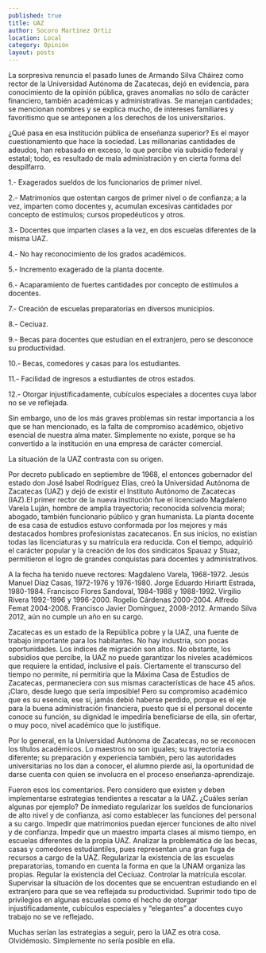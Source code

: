 ```yaml
---
published: true
title: UAZ
author: Socoro Martínez Ortiz
location: Local
category: Opinión
layout: posts
---
```


La sorpresiva renuncia el pasado lunes de Armando Silva Cháirez como rector de la Universidad Autónoma de Zacatecas, dejó en evidencia, para conocimiento de la opinión pública, graves anomalías no sólo de carácter financiero, también académicas y administrativas. Se manejan cantidades; se mencionan nombres y se explica mucho, de intereses familiares y favoritismo que se anteponen a los derechos de los universitarios.

¿Qué pasa en esa institución pública de enseñanza superior? Es el mayor cuestionamiento que hace la sociedad. Las millonarias cantidades de adeudos, han rebasado en exceso, lo que percibe vía subsidio federal y  estatal; todo, es resultado de mala administración y en cierta forma del despilfarro.

1.- Exagerados sueldos de los funcionarios de primer nivel.

2.- Matrimonios que ostentan cargos de primer nivel o de confianza; a la vez, imparten como docentes y, acumulan excesivas cantidades por concepto de estímulos; cursos propedéuticos y otros.

3.- Docentes que imparten clases a la vez, en dos escuelas diferentes de la misma UAZ.

4.- No hay reconocimiento de los grados académicos.

5.- Incremento exagerado de la planta docente.

6.- Acaparamiento de fuertes cantidades por concepto de estímulos a docentes.

7.- Creación de escuelas preparatorias en diversos municipios.

8.- Ceciuaz.

9.- Becas para docentes que estudian en el extranjero, pero se desconoce su productividad.

10.- Becas, comedores y casas para los estudiantes.

11.- Facilidad de ingresos a estudiantes de otros estados.

12.- Otorgar injustificadamente, cubículos especiales a docentes cuya labor no se ve reflejada.

 Sin embargo, uno de los más graves problemas sin restar importancia a los que se han mencionado, es la falta de compromiso académico, objetivo esencial de nuestra alma mater. Simplemente no existe, porque se ha convertido a la institución en una empresa de carácter comercial.
 
La situación de la UAZ contrasta con  su origen.

Por decreto publicado en septiembre de 1968, el entonces gobernador del estado don José Isabel Rodríguez Elías, creó la Universidad Autónoma de Zacatecas (UAZ) y dejó de existir el Instituto Autónomo de Zacatecas (IAZ).El primer rector de la nueva institución fue el licenciado Magdaleno Varela Luján, hombre de amplia trayectoria; reconocida solvencia moral; abogado, también funcionario público y gran humanista.
La planta docente de esa  casa de estudios estuvo conformada por los mejores y más destacados hombres profesionistas zacatecanos. En sus inicios, no existían todas las licenciaturas y su matrícula era reducida. Con el tiempo, adquirió el carácter popular y la creación de los dos sindicatos Spauaz y Stuaz, permitieron el logro de grandes conquistas para docentes y  administrativos.

A la fecha ha tenido nueve rectores: Magdaleno Varela, 1968-1972. Jesús Manuel Díaz Casas, 1972-1976 y 1976-1980. Jorge Eduardo Hiriartt Estrada, 1980-1984. Francisco Flores Sandoval, 1984-1988 y 1988-1992. Virgilio Rivera 1992-1996 y 1996-2000. Rogelio Cárdenas 2000-2004. Alfredo Femat 2004-2008. Francisco Javier Domínguez, 2008-2012. Armando Silva 2012, aún no cumple un año en su cargo.

Zacatecas es un estado de la República pobre y la UAZ,  una fuente de trabajo importante para los habitantes. No hay industria, son pocas oportunidades. Los índices de migración son altos. No obstante, los subsidios que percibe, la UAZ no puede garantizar los niveles académicos que requiere la entidad, inclusive el país. Ciertamente el transcurso del tiempo no permite, ni permitiría que la Máxima Casa de Estudios de Zacatecas, permaneciera con sus mismas características de hace 45 años. ¡Claro, desde luego que sería imposible! Pero su compromiso académico que es su esencia, ese sí, jamás debió haberse perdido, porque es el eje para la buena administración financiera, puesto que si el personal docente conoce su función, su dignidad le impediría beneficiarse de ella, sin ofertar, o muy poco, nivel académico que lo justifique.

Por lo general, en la Universidad Autónoma de Zacatecas, no se reconocen los títulos académicos. Lo maestros no son iguales; su trayectoria es diferente; su preparación y experiencia también, pero las autoridades universitarias no los dan a conocer, el alumno pierde así, la oportunidad de darse cuenta con quien se involucra en el proceso enseñanza-aprendizaje. 

Fueron esos los comentarios. Pero considero que existen y deben implementarse estrategias tendientes a rescatar a la UAZ. ¿Cuáles serían algunas por ejemplo?
De inmediato regularizar los sueldos de funcionarios de alto nivel y de confianza, así como establecer las funciones del personal a su cargo. Impedir que matrimonios puedan ejercer funciones de alto nivel y de confianza. Impedir que un maestro imparta clases al mismo tiempo, en escuelas diferentes de la propia UAZ. Analizar la problemática de las becas, casas y comedores estudiantiles, pues representan una gran fuga de recursos a cargo de la UAZ. Regularizar la existencia de las escuelas preparatorias, tomando en cuenta la forma en que la UNAM organiza las propias. Regular la existencia del Ceciuaz. Controlar la matrícula escolar. Supervisar la situación de los docentes que se encuentran estudiando en el extranjero para que se vea reflejada su productividad. Suprimir todo tipo de privilegios en algunas escuelas como el hecho de otorgar injustificadamente, cubículos especiales  y “elegantes”  a docentes cuyo trabajo no se ve reflejado.

Muchas serían las estrategias a seguir, pero la UAZ es otra cosa. Olvidémoslo. Simplemente  no sería posible en ella. 
